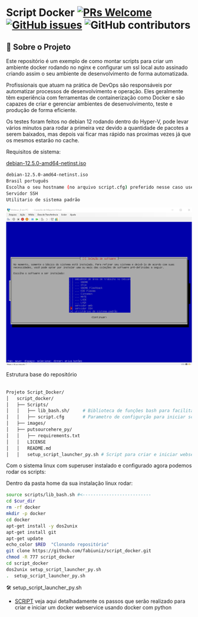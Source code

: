 
# Script Docker [![PRs Welcome](https://img.shields.io/badge/PRs-welcome-brightgreen.svg?style=flat-square)](http://makeapullrequest.com) [![GitHub issues](https://img.shields.io/github/issues/fabiuniz/repo.svg)](https://github.com/fabiuniz/repo/issues) ![GitHub contributors](https://img.shields.io/github/contributors/fabiuniz/repo.svg)

## 🚀 Sobre o Projeto
Este repositório é um exemplo de como montar scripts para criar um ambiente docker rodando no nginx e configurar um ssl local auto assinado criando assim o seu ambiente de desenvolvimento de forma automatizada.

Profissionais que atuam na prática de DevOps são responsáveis por automatizar processos de desenvolvimento e operação. Eles geralmente têm experiência com ferramentas de containerização como Docker e são capazes de criar e gerenciar ambientes de desenvolvimento, teste e produção de forma eficiente.

Os testes foram feitos no debian 12 rodando dentro do Hyper-V, pode levar vários minutos para rodar a primeira vez devido a quantidade de pacotes a serem baixados, mas depois vai ficar mas rápido nas proximas vezes já que os mesmos estarão no cache.<br> 

Requisitos de sistema:

[debian-12.5.0-amd64-netinst.iso](https://get.debian.org/images/archive/12.5.0/amd64/iso-cd/debian-12.5.0-amd64-netinst.iso)

```bash
debian-12.5.0-amd64-netinst.iso
Brasil português
Escolha o seu hostname (no arquivo script.cfg) preferido nesse caso usei "vmlinuxd"
Servidor SSH
Utilitario de sistema padrão
```
![Distribuição linux](images/debian-12.5.0-amd64-netinst.png)

Estrutura base do repositório 

```bash

Projeto Script_Docker/
│   script_docker/
│   ├── Scripts/
│   │   ├── lib_bash.sh/     # Biblioteca de funções bash para facilitar reusando rotinas
│   │   ├── script.cfg       # Parametro de configurção para iniciar script
│   ├── images/
│   ├── putsourcehere_py/
│   │   ├── requirements.txt
│   │   LICENSE
│   │   README.md
│   │   setup_script_launcher_py.sh # Script para criar e iniciar webservice usando docker  

``````

Com o sistema linux com superuser instalado e configurado agora podemos rodar os scripts:

Dentro da pasta home da sua instalação linux rodar: 

```bash
source scripts/lib_bash.sh #<--------------------------
cd $cur_dir
rm -rf docker
mkdir -p docker
cd docker
apt-get install -y dos2unix
apt-get install git
apt-get update
echo_color $RED  "Clonando repositório"
git clone https://github.com/fabiuniz/script_docker.git
chmod -R 777 script_docker
cd script_docker
dos2unix setup_script_launcher_py.sh
.  setup_script_launcher_py.sh

```

🛠️ setup_script_launcher_py.sh<br> 
- [SCRIPT](putsourcehere_py) veja aqui detalhadamente os passos que serão realizado para criar e iniciar um docker webservice usando docker com python <br>
